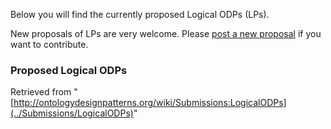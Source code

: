 Below you will find the currently proposed Logical ODPs (LPs). 


New proposals of LPs are very welcome.
Please  [post a new proposal](../Submissions/ProposeLP "Submissions:ProposeLP") if you want to contribute.


  




###   Proposed Logical ODPs




Retrieved from "[http://ontologydesignpatterns.org/wiki/Submissions:LogicalODPs](../Submissions/LogicalODPs)"